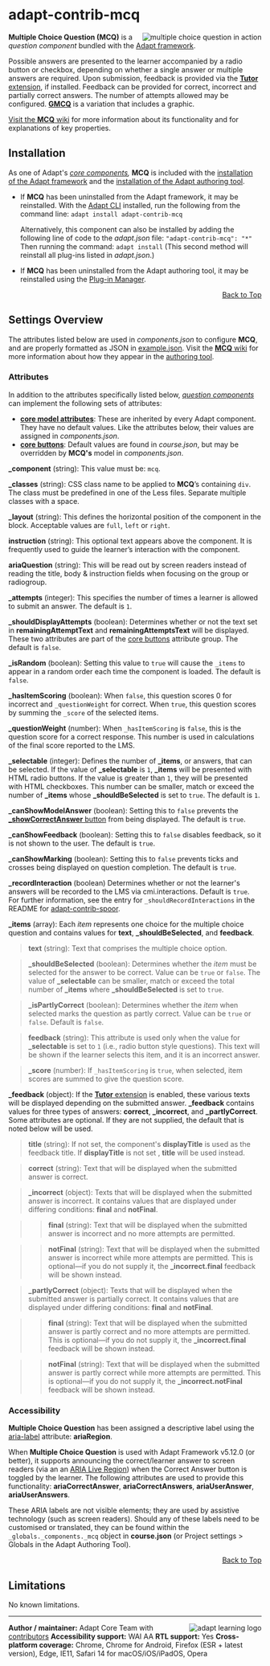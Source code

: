 # adapt-contrib-mcq

<img src="https://github.com/adaptlearning/documentation/blob/master/04_wiki_assets/plug-ins/images/mcq01.gif" alt="multiple choice question in action" align="right"> **Multiple Choice Question (MCQ)** is a *question component* bundled with the [Adapt framework](https://github.com/adaptlearning/adapt_framework).

Possible answers are presented to the learner accompanied by a radio button or checkbox, depending on whether a single answer or multiple answers are required. Upon submission, feedback is provided via the [**Tutor** extension](https://github.com/adaptlearning/adapt-contrib-tutor), if installed. Feedback can be provided for correct, incorrect and partially correct answers. The number of attempts allowed may be configured. [**GMCQ**](https://github.com/adaptlearning/adapt-contrib-gmcq/wiki) is a variation that includes a graphic.

[Visit the **MCQ** wiki](https://github.com/adaptlearning/adapt-contrib-mcq/wiki) for more information about its functionality and for explanations of key properties.

## Installation

As one of Adapt's *[core components](https://github.com/adaptlearning/adapt_framework/wiki/Core-Plug-ins-in-the-Adapt-Learning-Framework#components),* **MCQ** is included with the [installation of the Adapt framework](https://github.com/adaptlearning/adapt_framework/wiki/Manual-installation-of-the-Adapt-framework#installation) and the [installation of the Adapt authoring tool](https://github.com/adaptlearning/adapt_authoring/wiki/Installing-Adapt-Origin).

* If **MCQ** has been uninstalled from the Adapt framework, it may be reinstalled.
With the [Adapt CLI](https://github.com/adaptlearning/adapt-cli) installed, run the following from the command line:
`adapt install adapt-contrib-mcq`

    Alternatively, this component can also be installed by adding the following line of code to the *adapt.json* file:
    `"adapt-contrib-mcq": "*"`
    Then running the command:
    `adapt install`
    (This second method will reinstall all plug-ins listed in *adapt.json*.)

* If **MCQ** has been uninstalled from the Adapt authoring tool, it may be reinstalled using the [Plug-in Manager](https://github.com/adaptlearning/adapt_authoring/wiki/Plugin-Manager).

<div float align=right><a href="#top">Back to Top</a></div>

## Settings Overview

The attributes listed below are used in *components.json* to configure **MCQ**, and are properly formatted as JSON in [example.json](https://github.com/adaptlearning/adapt-contrib-mcq/blob/master/example.json). Visit the [**MCQ** wiki](https://github.com/adaptlearning/adapt-contrib-mcq/wiki) for more information about how they appear in the [authoring tool](https://github.com/adaptlearning/adapt_authoring/wiki).

### Attributes

In addition to the attributes specifically listed below, [*question components*](https://github.com/adaptlearning/adapt_framework/wiki/Core-Plug-ins-in-the-Adapt-Learning-Framework#question-components) can implement the following sets of attributes:
+ [**core model attributes**](https://github.com/adaptlearning/adapt_framework/wiki/Core-model-attributes): These are inherited by every Adapt component. They have no default values. Like the attributes below, their values are assigned in *components.json*.
+ [**core buttons**](https://github.com/adaptlearning/adapt_framework/wiki/Core-Buttons): Default values are found in *course.json*, but may be overridden by **MCQ's** model in *components.json*.

**\_component** (string): This value must be: `mcq`.

**\_classes** (string): CSS class name to be applied to **MCQ**’s containing `div`. The class must be predefined in one of the Less files. Separate multiple classes with a space.

**\_layout** (string): This defines the horizontal position of the component in the block. Acceptable values are `full`, `left` or `right`.

**instruction** (string): This optional text appears above the component. It is frequently used to
guide the learner’s interaction with the component.

**ariaQuestion** (string): This will be read out by screen readers instead of reading the title, body & instruction fields when focusing on the group or radiogroup.

**\_attempts** (integer): This specifies the number of times a learner is allowed to submit an answer. The default is `1`.

**\_shouldDisplayAttempts** (boolean): Determines whether or not the text set in **remainingAttemptText** and **remainingAttemptsText** will be displayed. These two attributes are part of the [core buttons](https://github.com/adaptlearning/adapt_framework/wiki/Core-Buttons) attribute group. The default is `false`.

**\_isRandom** (boolean): Setting this value to `true` will cause the `_items` to appear in a random order each time the component is loaded. The default is `false`.

**\_hasItemScoring** (boolean): When `false`, this question scores 0 for incorrect and `_questionWeight` for correct. When `true`, this question scores by summing the `_score` of the selected items.

**\_questionWeight** (number): When `_hasItemScoring` is `false`, this is the question score for a correct response. This number is used in calculations of the final score reported to the LMS.

**\_selectable** (integer): Defines the number of **\_items**, or answers, that can be selected. If the value of **\_selectable** is `1`, **\_items** will be presented with HTML radio buttons. If the value is greater than `1`, they will be presented with HTML checkboxes. This number can be smaller, match or exceed the number of **\_items** whose **\_shouldBeSelected** is set to `true`. The default is `1`.

**\_canShowModelAnswer** (boolean): Setting this to `false` prevents the [**_showCorrectAnswer** button](https://github.com/adaptlearning/adapt_framework/wiki/Core-Buttons) from being displayed. The default is `true`.

**\_canShowFeedback** (boolean): Setting this to `false` disables feedback, so it is not shown to the user. The default is `true`.

**\_canShowMarking** (boolean): Setting this to `false` prevents ticks and crosses being displayed on question completion. The default is `true`.

**\_recordInteraction** (boolean) Determines whether or not the learner's answers will be recorded to the LMS via cmi.interactions. Default is `true`. For further information, see the entry for `_shouldRecordInteractions` in the README for [adapt-contrib-spoor](https://github.com/adaptlearning/adapt-contrib-spoor).

**\_items** (array): Each *item* represents one choice for the multiple choice question and contains values for **text**, **\_shouldBeSelected**, and **feedback**.

>**text** (string): Text that comprises the multiple choice option.

>**\_shouldBeSelected** (boolean): Determines whether the *item* must be selected for the answer to be correct. Value can be `true` or `false`. The value of **\_selectable** can be smaller, match or exceed the total number of **\_items** where **\_shouldBeSelected** is set to `true`.

>**\_isPartlyCorrect** (boolean): Determines whether the *item* when selected marks the question as partly correct. Value can be `true` or `false`. Default is `false`.

>**feedback** (string): This attribute is used only when the value for **\_selectable** is set to `1` (i.e., radio button style questions). This text will be shown if the learner selects this item, and it is an incorrect answer.

>**\_score** (number): If `_hasItemScoring` is `true`, when selected, item scores are summed to give the question score.

**\_feedback** (object): If the [**Tutor** extension](https://github.com/adaptlearning/adapt-contrib-tutor) is enabled, these various texts will be displayed depending on the submitted answer. **\_feedback**
contains values for three types of answers: **correct**, **\_incorrect**, and **\_partlyCorrect**. Some attributes are optional. If they are not supplied, the default that is noted below will be used.

>**title** (string): If not set, the component's **displayTitle** is used as the feedback title. If **displayTitle** is not set , **title** will be used instead.

>**correct** (string): Text that will be displayed when the submitted answer is correct.

>**\_incorrect** (object): Texts that will be displayed when the submitted answer is incorrect. It contains values that are displayed under differing conditions: **final** and **notFinal**.

>>**final** (string): Text that will be displayed when the submitted answer is incorrect and no more attempts are permitted.

>>**notFinal** (string): Text that will be displayed when the submitted answer is incorrect while more attempts are permitted. This is optional&mdash;if you do not supply it, the **\_incorrect.final** feedback will be shown instead.

>**\_partlyCorrect** (object): Texts that will be displayed when the submitted answer is partially correct. It contains values that are displayed under differing conditions: **final** and **notFinal**.

>>**final** (string): Text that will be displayed when the submitted answer is partly correct and no more attempts are permitted. This is optional&mdash;if you do not supply it, the **\_incorrect.final** feedback will be shown instead.

>>**notFinal** (string): Text that will be displayed when the submitted answer is partly correct while more attempts are permitted. This is optional&mdash;if you do not supply it, the **\_incorrect.notFinal** feedback will be shown instead.

### Accessibility
**Multiple Choice Question** has been assigned a descriptive label using the [aria-label](https://github.com/adaptlearning/adapt_framework/wiki/Aria-Labels) attribute: **ariaRegion**.

When **Multiple Choice Question** is used with Adapt Framework v5.12.0 (or better), it supports announcing the correct/learner answer to screen readers (via an an [ARIA Live Region](https://developer.mozilla.org/en-US/docs/Web/Accessibility/ARIA/ARIA_Live_Regions)) when the Correct Answer button is toggled by the learner. The following attributes are used to provide this functionality: **ariaCorrectAnswer**, **ariaCorrectAnswers**, **ariaUserAnswer**, **ariaUserAnswers**.

These ARIA labels are not visible elements; they are used by assistive technology (such as screen readers). Should any of these labels need to be customised or translated, they can be found within the `_globals._components._mcq` object in **course.json** (or Project settings > Globals in the Adapt Authoring Tool).

<div float align=right><a href="#top">Back to Top</a></div>

## Limitations

No known limitations.

----------------------------
<a href="https://community.adaptlearning.org/" target="_blank"><img src="https://github.com/adaptlearning/documentation/blob/master/04_wiki_assets/plug-ins/images/adapt-logo-mrgn-lft.jpg" alt="adapt learning logo" align="right"></a>
**Author / maintainer:** Adapt Core Team with [contributors](https://github.com/adaptlearning/adapt-contrib-mcq/graphs/contributors)
**Accessibility support:** WAI AA
**RTL support:** Yes
**Cross-platform coverage:** Chrome, Chrome for Android, Firefox (ESR + latest version), Edge, IE11, Safari 14 for macOS/iOS/iPadOS, Opera
